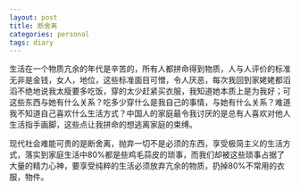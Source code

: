 ```yaml
---
layout: post
title: 断舍离
categories: personal
tags: diary
---
```


生活在一个物质亢余的年代是辛苦的，所有人都拼命得到物质，人与人评价的标准无非是金钱，女人，地位，这些标准面目可憎，令人厌恶，每次我回到家姥姥都滔滔不绝地说我太瘦要多吃饭，穿的太少赶紧买衣服，我知道她本质上是为我好；可这些东西与她有什么关系？吃多少穿什么是我自己的事情，与她有什么关系？难道我不知道自己喜欢什么生活方式？中国人的家庭最令我讨厌的是总有人喜欢对他人生活指手画脚，这些点让我拼命的想逃离家庭的束缚。

现代社会难能可贵的是断舍离，抛弃一切不是必须的东西，享受极简主义的生活方式，落实到家庭生活中80%都是些鸡毛蒜皮的琐事，而我们却被这些琐事占据了大量的精力心神，要享受纯粹的生活必须放弃亢余的物质，扔掉80%不常用的衣服，物件。


